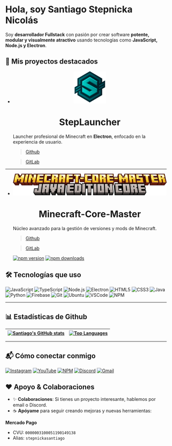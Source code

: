 # Hola, soy Santiago Stepnicka Nicolás

Soy **desarrollador Fullstack** con pasión por crear software **potente, modular y visualmente atractivo** usando tecnologías como **JavaScript, Node.js y Electron**.  

## 🌟 Mis proyectos destacados

- 
  <p align="center">
    <img src="./images/steplauncher.png" alt="Error al cargar imagen  -" loading="lazy" width="100px">
    <h1 align="center">StepLauncher</h1>
  </p> 

  Launcher profesional de Minecraft en **Electron**, enfocado en la experiencia de usuario.
  > [ Github ](https://github.com/NovaStepStudio/StepLauncher)

  > [ GitLab ](https://gitlab.com/NovaStepStudio/StepLauncher)

---

- 
  <p align="center">
    <img src="./images/minecraft_tittle.png" alt="Error al cargar imagen  -" loading="lazy" width="500px">
    <h1 align="center">Minecraft-Core-Master</h1>
  </p>  

  Núcleo avanzado para la gestión de versiones y mods de Minecraft.
  > [ Github ](https://github.com/NovaStepStudio/StepLauncher)

  > [ GitLab ](https://gitlab.com/NovaStepStudio/StepLauncher)

  [![npm version](https://img.shields.io/npm/v/minecraft-core-master.svg)](https://www.npmjs.com/package/minecraft-core-master)
  [![npm downloads](https://img.shields.io/npm/dt/minecraft-core-master.svg)](https://www.npmjs.com/package/minecraft-core-master)

## 🛠️ Tecnologías que uso

![JavaScript](https://img.shields.io/badge/-JavaScript-black?style=flat-square&logo=javascript)
![TypeScript](https://img.shields.io/badge/-TypeScript-black?style=flat-square&logo=typescript)
![Node.js](https://img.shields.io/badge/-Node.js-black?style=flat-square&logo=node.js)
![Electron](https://img.shields.io/badge/-Electron-black?style=flat-square&logo=electron)
![HTML5](https://img.shields.io/badge/-HTML5-black?style=flat-square&logo=html5)
![CSS3](https://img.shields.io/badge/-CSS3-black?style=flat-square&logo=css3)
![Java](https://img.shields.io/badge/-Java-black?style=flat-square&logo=java)
![Python](https://img.shields.io/badge/-Python-black?style=flat-square&logo=python)
![Firebase](https://img.shields.io/badge/-Firebase-black?style=flat-square&logo=firebase)
![Git](https://img.shields.io/badge/-Git-black?style=flat-square&logo=git)
![Ubuntu](https://img.shields.io/badge/-Ubuntu-black?style=flat-square&logo=ubuntu)
![VSCode](https://img.shields.io/badge/-VSCode-black?style=flat-square&logo=visual-studio-code)
![NPM](https://img.shields.io/badge/-NPM-black?style=flat-square&logo=npm)

---

## 📊 Estadísticas de Github

| <a href="https://github.com/novastepstudio"><img src="https://github-readme-stats.vercel.app/api?username=novastepstudio&show_icons=true&hide_border=true&theme=radical" alt="Santiago's GitHub stats" /></a> | <a href="https://github.com/novastepstudio"><img src="https://github-readme-stats.vercel.app/api/top-langs/?username=novastepstudio&layout=compact&hide_border=true&theme=radical" alt="Top Languages" /></a> |
| --------------------------------------------------------------------------------------------------------------------------------------------------------------------------------------------------------------- | --------------------------------------------------------------------------------------------------------------------------------------------------------------------------------------------------------------- |

---

## 📬 Cómo conectar conmigo

<p>
<a href="https://instagram.com/stepnickast"><img alt="Instagram" src="https://img.shields.io/badge/-Instagram-E4405F?style=flat-square&logo=instagram&logoColor=white" /></a>
<a href="https://www.youtube.com/@steplauncher-mc"><img alt="YouTube" src="https://img.shields.io/badge/-YouTube-FF0000?style=flat-square&logo=youtube&logoColor=white" /></a>
<a href="https://www.npmjs.com/~NovaStepStudio"><img alt="NPM" src="https://img.shields.io/badge/-NPM-CB3837?style=flat-square&logo=npm&logoColor=white" /></a>
<a href="https://discord.gg/YAqpTWQByM"><img alt="Discord" src="https://img.shields.io/badge/-Discord-7289DA?style=flat-square&logo=discord&logoColor=white" /></a>
<a href="mailto:stepnicka012@gmail.com"><img alt="Gmail" src="https://img.shields.io/badge/-Email-D14836?style=flat-square&logo=gmail&logoColor=white" /></a>
</p>

## ❤️ Apoyo & Colaboraciones

- ✨ **Colaboraciones**: Si tienes un proyecto interesante, hablemos por email o Discord.  
- ☕ **Apóyame** para seguir creando mejoras y nuevas herramientas:

**Mercado Pago**  
- CVU: `0000003100051190149138`  
- Alias: `stepnickasantiago`
